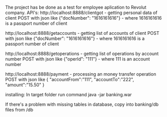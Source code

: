 The project has be done as a test for employee aplication to Revolut company.
API's:
http://localhost:8888/clientgot - getting personal data of client
POST with json like 
{"docNumber": "1616161616"} - where 1616161616 is a passport number of client

http://localhost:8888/getaccounts - getting list of accounts of client 
POST with json like
{"docNumber": "1616161616"} - where 1616161616 is a passport number of client

http://localhost:8888/getoperations - getting list of operations by account number
POST with json like
{"operId": "111"} - where 111 is an account number


http://localhost:8888/payment - processing an money transfer operation
POST with json like
{
"accountFrom":"111", 
"accountTo":"222", 
"amount":"15.50"
}

installing: 
In target folder run command
java -jar banking.war

If there's a problem with missing tables in database, copy into banking/db files from /db 
